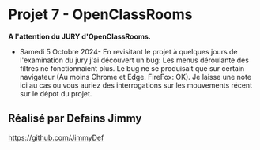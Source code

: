 # Projet 7 - OpenClassRooms

 **A l'attention du JURY d'OpenClassRooms.**
  - Samedi 5 Octobre 2024-
 En revisitant le projet à quelques jours de l'examination du jury j'ai découvert un bug: Les menus déroulante des filtres ne fonctionnaient plus.
 Le bug ne se produisait  que sur certain navigateur (Au moins Chrome et Edge. FireFox: OK).
 Je laisse une note ici au cas ou vous auriez des interrogations sur les mouvements  récent sur le dépot du projet.

## Réalisé par Defains Jimmy
https://github.com/JimmyDef

